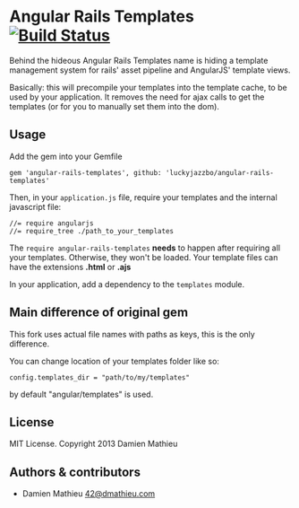 # Angular Rails Templates [![Build Status](https://secure.travis-ci.org/dmathieu/angular-rails-templates.png?branch=master)](http://travis-ci.org/dmathieu/angular-rails-templates)

Behind the hideous Angular Rails Templates name is hiding a template management system for rails' asset pipeline and AngularJS' template views.

Basically: this will precompile your templates into the template cache, to be used by your application.
It removes the need for ajax calls to get the templates (or for you to manually set them into the dom).

## Usage

Add the gem into your Gemfile

    gem 'angular-rails-templates', github: 'luckyjazzbo/angular-rails-templates'

Then, in your `application.js` file, require your templates and the internal javascript file:

    //= require angularjs
    //= require_tree ./path_to_your_templates

The `require angular-rails-templates` **needs** to happen after requiring all your templates. Otherwise, they won't be loaded.
Your template files can have the extensions **.html** or **.ajs**


In your application, add a dependency to the `templates` module.

## Main difference of original gem

This fork uses actual file names with paths as keys, this is the only difference.

You can change location of your templates folder like so:

    config.templates_dir = "path/to/my/templates"

by default "angular/templates" is used.

## License

MIT License. Copyright 2013 Damien Mathieu


## Authors & contributors

* Damien Mathieu <42@dmathieu.com>
